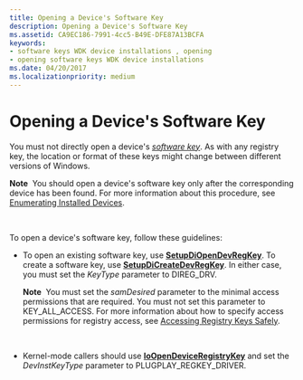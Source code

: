 ```yaml
---
title: Opening a Device's Software Key
description: Opening a Device's Software Key
ms.assetid: CA9EC186-7991-4cc5-B49E-DFE87A13BCFA
keywords:
- software keys WDK device installations , opening
- opening software keys WDK device installations
ms.date: 04/20/2017
ms.localizationpriority: medium
---
```


# Opening a Device's Software Key


You must not directly open a device's [*software key*](https://msdn.microsoft.com/library/windows/hardware/ff556336#wdkgloss-software-key). As with any registry key, the location or format of these keys might change between different versions of Windows.

**Note**  You should open a device's software key only after the corresponding device has been found. For more information about this procedure, see [Enumerating Installed Devices](enumerating-installed-devices.md).

 

To open a device's software key, follow these guidelines:

-   To open an existing software key, use [**SetupDiOpenDevRegKey**](https://msdn.microsoft.com/library/windows/hardware/ff552079). To create a software key, use [**SetupDiCreateDevRegKey**](https://msdn.microsoft.com/library/windows/hardware/ff550973). In either case, you must set the *KeyType* parameter to DIREG_DRV.

    **Note**  You must set the *samDesired* parameter to the minimal access permissions that are required. You must not set this parameter to KEY_ALL_ACCESS. For more information about how to specify access permissions for registry access, see [Accessing Registry Keys Safely](accessing-registry-keys-safely.md).

     

-   Kernel-mode callers should use [**IoOpenDeviceRegistryKey**](https://msdn.microsoft.com/library/windows/hardware/ff549443) and set the *DevInstKeyType* parameter to PLUGPLAY_REGKEY_DRIVER.

 

 





